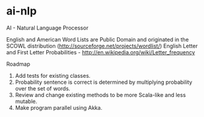 ai-nlp
======

AI - Natural Language Processor

English and American Word Lists are Public Domain and originated in the SCOWL distribution (http://sourceforge.net/projects/wordlist/)
English Letter and First Letter Probabilities - http://en.wikipedia.org/wiki/Letter_frequency

Roadmap
1) Add tests for existing classes.
2) Probability sentence is correct is determined by multiplying probability over the set of words.
3) Review and change existing methods to be more Scala-like and less mutable.
4) Make program parallel using Akka.
